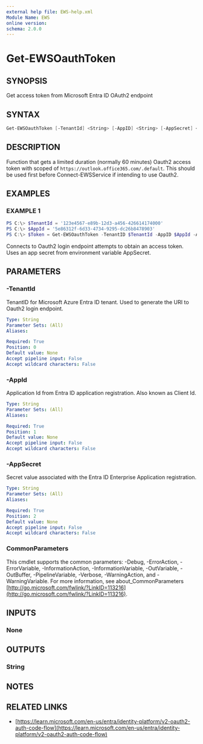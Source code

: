 ```yaml
---
external help file: EWS-help.xml
Module Name: EWS
online version:
schema: 2.0.0
---
```


# Get-EWSOauthToken

## SYNOPSIS

Get access token from Microsoft Entra ID OAuth2 endpoint

## SYNTAX

```powershell
Get-EWSOauthToken [-TenantId] <String> [-AppID] <String> [-AppSecret] <String> [<CommonParameters>]
```

## DESCRIPTION

Function that gets a limited duration (normally 60 minutes) Oauth2 access token with scoped of `https://outlook.office365.com/.default`. This should be used first before Connect-EWSService if intending to use Oauth2.

## EXAMPLES

### EXAMPLE 1

```powershell
PS C:\> $TenantId = '123e4567-e89b-12d3-a456-426614174000'
PS C:\> $AppId = '5e86312f-6d33-4734-9295-dc26b8478903'
PS C:\> $Token = Get-EWSOauthToken -TenantID $TenantId -AppID $AppId -AppSecret $env:AppSecret
```

Connects to Oauth2 login endpoint attempts to obtain an access token.
Uses an app secret from environment variable AppSecret.

## PARAMETERS

### -TenantId

TenantID for Microsoft Azure Entra ID tenant. Used to generate the URI to Oauth2 login endpoint.

```yaml
Type: String
Parameter Sets: (All)
Aliases:

Required: True
Position: 0
Default value: None
Accept pipeline input: False
Accept wildcard characters: False
```

### -AppId

Application Id from Entra ID application registration. Also known as Client Id.

```yaml
Type: String
Parameter Sets: (All)
Aliases:

Required: True
Position: 1
Default value: None
Accept pipeline input: False
Accept wildcard characters: False
```

### -AppSecret

Secret value associated with the Entra ID Enterprise Application registration.

```yaml
Type: String
Parameter Sets: (All)
Aliases:

Required: True
Position: 2
Default value: None
Accept pipeline input: False
Accept wildcard characters: False
```

### CommonParameters

This cmdlet supports the common parameters: -Debug, -ErrorAction, -ErrorVariable, -InformationAction, -InformationVariable, -OutVariable, -OutBuffer, -PipelineVariable, -Verbose, -WarningAction, and -WarningVariable. For more information, see about_CommonParameters [http://go.microsoft.com/fwlink/?LinkID=113216](http://go.microsoft.com/fwlink/?LinkID=113216).

## INPUTS

### None

## OUTPUTS

### String

## NOTES

## RELATED LINKS

- [https://learn.microsoft.com/en-us/entra/identity-platform/v2-oauth2-auth-code-flow](https://learn.microsoft.com/en-us/entra/identity-platform/v2-oauth2-auth-code-flow)
